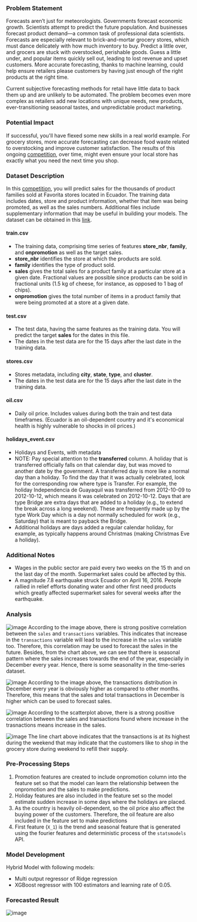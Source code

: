 ### Problem Statement

Forecasts aren’t just for meteorologists. Governments forecast economic growth. Scientists attempt to predict the future population. And businesses forecast product demand—a common task of professional data scientists. Forecasts are especially relevant to brick-and-mortar grocery stores, which must dance delicately with how much inventory to buy. Predict a little over, and grocers are stuck with overstocked, perishable goods. Guess a little under, and popular items quickly sell out, leading to lost revenue and upset customers. More accurate forecasting, thanks to machine learning, could help ensure retailers please customers by having just enough of the right products at the right time.

Current subjective forecasting methods for retail have little data to back them up and are unlikely to be automated. The problem becomes even more complex as retailers add new locations with unique needs, new products, ever-transitioning seasonal tastes, and unpredictable product marketing.

### Potential Impact
If successful, you'll have flexed some new skills in a real world example. For grocery stores, more accurate forecasting can decrease food waste related to overstocking and improve customer satisfaction. The results of this ongoing [competition](https://www.kaggle.com/competitions/store-sales-time-series-forecasting/overview), over time, might even ensure your local store has exactly what you need the next time you shop.

### Dataset Description
In this [competition](https://www.kaggle.com/competitions/store-sales-time-series-forecasting/overview), you will predict sales for the thousands of product families sold at Favorita stores located in Ecuador. The training data includes dates, store and product information, whether that item was being promoted, as well as the sales numbers. Additional files include supplementary information that may be useful in building your models. The dataset can be obtained in this [link](https://www.kaggle.com/competitions/store-sales-time-series-forecasting/data).

#### train.csv
- The training data, comprising time series of features **store_nbr**, **family**, and **onpromotion** as well as the target sales.
- **store_nbr** identifies the store at which the products are sold.
- **family** identifies the type of product sold.
- **sales** gives the total sales for a product family at a particular store at a given date. Fractional values are possible since products can be sold in fractional units (1.5 kg of cheese, for instance, as opposed to 1 bag of chips).
- **onpromotion** gives the total number of items in a product family that were being promoted at a store at a given date.

#### test.csv
- The test data, having the same features as the training data. You will predict the target **sales** for the dates in this file.
- The dates in the test data are for the 15 days after the last date in the training data.

#### stores.csv
- Stores metadata, including **city**, **state**, **type**, and **cluster**.
- The dates in the test data are for the 15 days after the last date in the training data.

#### oil.csv
- Daily oil price. Includes values during both the train and test data timeframes. (Ecuador is an oil-dependent country and it's economical health is highly vulnerable to shocks in oil prices.)

#### holidays_event.csv
- Holidays and Events, with metadata
- NOTE: Pay special attention to the **transferred** column. A holiday that is transferred officially falls on that calendar day, but was moved to another date by the government. A transferred day is more like a normal day than a holiday. To find the day that it was actually celebrated, look for the corresponding row where type is Transfer. For example, the holiday Independencia de Guayaquil was transferred from 2012-10-09 to 2012-10-12, which means it was celebrated on 2012-10-12. Days that are type Bridge are extra days that are added to a holiday (e.g., to extend the break across a long weekend). These are frequently made up by the type Work Day which is a day not normally scheduled for work (e.g., Saturday) that is meant to payback the Bridge.
- Additional holidays are days added a regular calendar holiday, for example, as typically happens around Christmas (making Christmas Eve a holiday).

### Additional Notes
- Wages in the public sector are paid every two weeks on the 15 th and on the last day of the month. Supermarket sales could be affected by this.
- A magnitude 7.8 earthquake struck Ecuador on April 16, 2016. People rallied in relief efforts donating water and other first need products which greatly affected supermarket sales for several weeks after the earthquake.

### Analysis
![image](https://github.com/HkFromMY/store-sales-forecasting/assets/48499555/1124c279-7ed4-4db6-914a-eaa8ecc3413a)
According to the image above, there is strong positive correlation between the `sales` and `transactions` variables. This indicates that increase in the `transactions` variable will lead to the increase in the `sales` variable too. Therefore, this correlation may be used to forecast the sales in the future. Besides, from the chart above, we can see that there is seasonal pattern where the sales increases towards the end of the year, especially in December every year. Hence, there is some seasonality in the time-series dataset.

![image](https://github.com/HkFromMY/store-sales-forecasting/assets/48499555/b5dab41b-4f15-4287-b52c-7a93799afe1f)
According to the image above, the transactions distribution in December every year is obviously higher as compared to other months. Therefore, this means that the sales and total transactions in December is higher which can be used to forecast sales.

![image](https://github.com/HkFromMY/store-sales-forecasting/assets/48499555/dbda9fe6-2f78-4376-ad39-517e220272c2)
According to the scatterplot above, there is a strong positive correlation between the sales and transactions found where increase in the trasnactions means increase in the sales. 

![image](https://github.com/HkFromMY/store-sales-forecasting/assets/48499555/f6b5d0f3-2370-4ef6-b93a-1ce27f8a372a)
The line chart above indicates that the transactions is at its highest during the weekend that may indicate that the customers like to shop in the grocery store during weekend to refill their supply. 


### Pre-Processing Steps
1. Promotion features are created to include onpromotion column into the feature set so that the model can learn the relationship between the onpromotion and the sales to make predictions.
2. Holiday features are also included in the feature set so the model estimate sudden increase in some days where the holidays are placed.
3. As the country is heavily oil-dependent, so the oil price also affect the buying power of the customers. Therefore, the oil feature are also included in the feature set to make predictions
4. First feature (`X_1`) is the trend and seasonal feature that is generated using the fourier features and deterministic process of the `statsmodels` API.

### Model Development
Hybrid Model with following models:
- Multi output regressor of Ridge regression
- XGBoost regressor with 100 estimators and learning rate of 0.05.

### Forecasted Result
![image](https://github.com/HkFromMY/store-sales-forecasting/assets/48499555/f7abe1d2-3c4b-4e4e-9d3c-5d5292407792)


